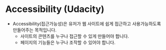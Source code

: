 # Accessibility (Udacity)
- Accessibility(접근가능성)은 유저가 웹 사이트에 쉽게 접근하고 사용가능하도록 만들어주는 목적입니다.
  + 사이트의 콘텐츠를 누구나 접근할 수 있게 만들어야 합니다.
  + 페이지의 기능들은 누구나 조작할 수 있어야 합니다.
